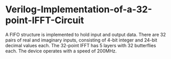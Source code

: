 # Verilog-Implementation-of-a-32-point-IFFT-Circuit
A FIFO structure is implemented to hold input and output data. There are 32 pairs of real and imaginary inputs, consisting of 4-bit integer and 24-bit decimal values each. The 32-point IFFT has 5 layers with 32 butterflies each. The device operates with a speed of 200MHz.
